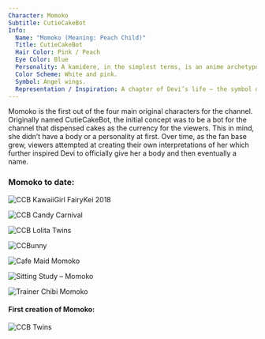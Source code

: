 ```yaml
---
Character: Momoko
Subtitle: CutieCakeBot
Info:
  Name: "Momoko (Meaning: Peach Child)"
  Title: CutieCakeBot
  Hair Color: Pink / Peach
  Eye Color: Blue
  Personality: A kamidere, in the simplest terms, is an anime archetype for characters with a god complex.
  Color Scheme: White and pink.
  Symbol: Angel wings.
  Representation / Inspiration: A chapter of Devi’s life – the symbol of confidence.
---
```


Momoko is the first out of the four main original characters for the channel.
Originally named CutieCakeBot, the initial concept was to be a bot for the
channel that dispensed cakes as the currency for the viewers. This in mind,
she didn’t have a body or a personality at first. Over time, as the fan base
grew, viewers attempted at creating their own interpretations of her which
further inspired Devi to officially give her a body and then eventually a name.

### Momoko to date:


![CCB KawaiiGirl FairyKei 2018](img/CCB_KawaiiGirl_FairyKei_2018.png)

![CCB Candy Carnival](img/ccb_candy_carnival_2018.png)

![CCB Lolita Twins](img/ccb_lolita_twins_2018.png)

![CCBunny](img/ccbunny.png)

![Cafe Maid Momoko](img/momoko.png)

![Sitting Study ­– Momoko](img/momoko_sitting.png)

![Trainer Chibi Momoko](img/momoko_trainer_chibi.png)

#### First creation of Momoko:
![CCB Twins](img/ccb_twins.png)
